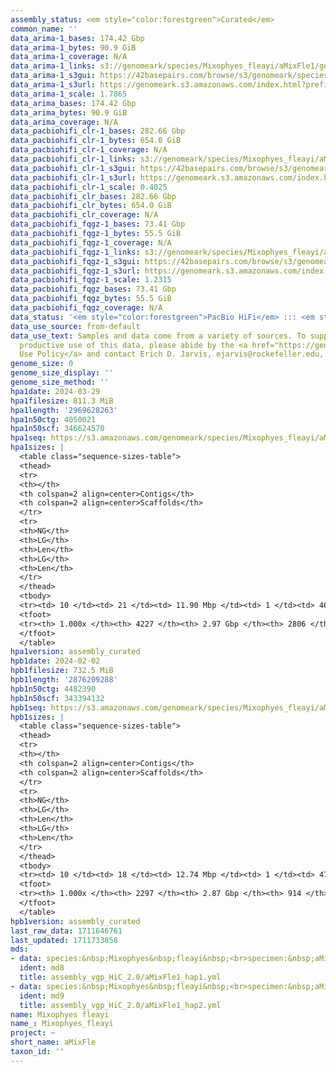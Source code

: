 ```yaml
---
assembly_status: <em style="color:forestgreen">Curated</em>
common_name: ''
data_arima-1_bases: 174.42 Gbp
data_arima-1_bytes: 90.9 GiB
data_arima-1_coverage: N/A
data_arima-1_links: s3://genomeark/species/Mixophyes_fleayi/aMixFle1/genomic_data/arima/<br>
data_arima-1_s3gui: https://42basepairs.com/browse/s3/genomeark/species/Mixophyes_fleayi/aMixFle1/genomic_data/arima/
data_arima-1_s3url: https://genomeark.s3.amazonaws.com/index.html?prefix=species/Mixophyes_fleayi/aMixFle1/genomic_data/arima/
data_arima-1_scale: 1.7865
data_arima_bases: 174.42 Gbp
data_arima_bytes: 90.9 GiB
data_arima_coverage: N/A
data_pacbiohifi_clr-1_bases: 282.66 Gbp
data_pacbiohifi_clr-1_bytes: 654.0 GiB
data_pacbiohifi_clr-1_coverage: N/A
data_pacbiohifi_clr-1_links: s3://genomeark/species/Mixophyes_fleayi/aMixFle1/genomic_data/pacbio_hifi/<br>
data_pacbiohifi_clr-1_s3gui: https://42basepairs.com/browse/s3/genomeark/species/Mixophyes_fleayi/aMixFle1/genomic_data/pacbio_hifi/
data_pacbiohifi_clr-1_s3url: https://genomeark.s3.amazonaws.com/index.html?prefix=species/Mixophyes_fleayi/aMixFle1/genomic_data/pacbio_hifi/
data_pacbiohifi_clr-1_scale: 0.4025
data_pacbiohifi_clr_bases: 282.66 Gbp
data_pacbiohifi_clr_bytes: 654.0 GiB
data_pacbiohifi_clr_coverage: N/A
data_pacbiohifi_fqgz-1_bases: 73.41 Gbp
data_pacbiohifi_fqgz-1_bytes: 55.5 GiB
data_pacbiohifi_fqgz-1_coverage: N/A
data_pacbiohifi_fqgz-1_links: s3://genomeark/species/Mixophyes_fleayi/aMixFle1/genomic_data/pacbio_hifi/<br>
data_pacbiohifi_fqgz-1_s3gui: https://42basepairs.com/browse/s3/genomeark/species/Mixophyes_fleayi/aMixFle1/genomic_data/pacbio_hifi/
data_pacbiohifi_fqgz-1_s3url: https://genomeark.s3.amazonaws.com/index.html?prefix=species/Mixophyes_fleayi/aMixFle1/genomic_data/pacbio_hifi/
data_pacbiohifi_fqgz-1_scale: 1.2315
data_pacbiohifi_fqgz_bases: 73.41 Gbp
data_pacbiohifi_fqgz_bytes: 55.5 GiB
data_pacbiohifi_fqgz_coverage: N/A
data_status: '<em style="color:forestgreen">PacBio HiFi</em> ::: <em style="color:forestgreen">Arima</em>'
data_use_source: from-default
data_use_text: Samples and data come from a variety of sources. To support fair and
  productive use of this data, please abide by the <a href="https://genome10k.soe.ucsc.edu/data-use-policies/">Data
  Use Policy</a> and contact Erich D. Jarvis, ejarvis@rockefeller.edu, with any questions.
genome_size: 0
genome_size_display: ''
genome_size_method: ''
hpa1date: 2024-03-29
hpa1filesize: 811.3 MiB
hpa1length: '2969628263'
hpa1n50ctg: 4050021
hpa1n50scf: 346624570
hpa1seq: https://s3.amazonaws.com/genomeark/species/Mixophyes_fleayi/aMixFle1/assembly_curated/aMixFle1.hap1.cur.20240329.fa.gz
hpa1sizes: |
  <table class="sequence-sizes-table">
  <thead>
  <tr>
  <th></th>
  <th colspan=2 align=center>Contigs</th>
  <th colspan=2 align=center>Scaffolds</th>
  </tr>
  <tr>
  <th>NG</th>
  <th>LG</th>
  <th>Len</th>
  <th>LG</th>
  <th>Len</th>
  </tr>
  </thead>
  <tbody>
  <tr><td> 10 </td><td> 21 </td><td> 11.90 Mbp </td><td> 1 </td><td> 463.65 Mbp </td></tr><tr><td> 20 </td><td> 49 </td><td> 9.09 Mbp </td><td> 2 </td><td> 377.54 Mbp </td></tr><tr><td> 30 </td><td> 88 </td><td> 6.58 Mbp </td><td> 3 </td><td> 349.19 Mbp </td></tr><tr><td> 40 </td><td> 138 </td><td> 5.20 Mbp </td><td> 3 </td><td> 349.19 Mbp </td></tr><tr style="background-color:#cccccc;"><td> 50 </td><td> 203 </td><td style="background-color:#88ff88;"> 4.05 Mbp </td><td> 4 </td><td style="background-color:#88ff88;"> 346.62 Mbp </td></tr><tr><td> 60 </td><td> 289 </td><td> 3.00 Mbp </td><td> 5 </td><td> 279.95 Mbp </td></tr><tr><td> 70 </td><td> 406 </td><td> 2.13 Mbp </td><td> 7 </td><td> 154.98 Mbp </td></tr><tr><td> 80 </td><td> 580 </td><td> 1.30 Mbp </td><td> 9 </td><td> 133.96 Mbp </td></tr><tr><td> 90 </td><td> 914 </td><td> 0.55 Mbp </td><td> 11 </td><td> 100.07 Mbp </td></tr><tr><td> 100 </td><td> 4227 </td><td> 1  bp </td><td> 2806 </td><td> 10.33 Kbp </td></tr></tbody>
  <tfoot>
  <tr><th> 1.000x </th><th> 4227 </th><th> 2.97 Gbp </th><th> 2806 </th><th> 2.97 Gbp </th></tr>
  </tfoot>
  </table>
hpa1version: assembly_curated
hpb1date: 2024-02-02
hpb1filesize: 732.5 MiB
hpb1length: '2876209288'
hpb1n50ctg: 4482390
hpb1n50scf: 343394132
hpb1seq: https://s3.amazonaws.com/genomeark/species/Mixophyes_fleayi/aMixFle1/assembly_curated/aMixFle1.hap2.cur.20240202.fa.gz
hpb1sizes: |
  <table class="sequence-sizes-table">
  <thead>
  <tr>
  <th></th>
  <th colspan=2 align=center>Contigs</th>
  <th colspan=2 align=center>Scaffolds</th>
  </tr>
  <tr>
  <th>NG</th>
  <th>LG</th>
  <th>Len</th>
  <th>LG</th>
  <th>Len</th>
  </tr>
  </thead>
  <tbody>
  <tr><td> 10 </td><td> 18 </td><td> 12.74 Mbp </td><td> 1 </td><td> 470.31 Mbp </td></tr><tr><td> 20 </td><td> 44 </td><td> 9.77 Mbp </td><td> 2 </td><td> 381.77 Mbp </td></tr><tr><td> 30 </td><td> 77 </td><td> 7.48 Mbp </td><td> 3 </td><td> 347.89 Mbp </td></tr><tr><td> 40 </td><td> 122 </td><td> 5.75 Mbp </td><td> 3 </td><td> 347.89 Mbp </td></tr><tr style="background-color:#cccccc;"><td> 50 </td><td> 178 </td><td style="background-color:#88ff88;"> 4.48 Mbp </td><td> 4 </td><td style="background-color:#88ff88;"> 343.39 Mbp </td></tr><tr><td> 60 </td><td> 251 </td><td> 3.51 Mbp </td><td> 5 </td><td> 279.22 Mbp </td></tr><tr><td> 70 </td><td> 347 </td><td> 2.61 Mbp </td><td> 6 </td><td> 228.91 Mbp </td></tr><tr><td> 80 </td><td> 483 </td><td> 1.66 Mbp </td><td> 8 </td><td> 143.42 Mbp </td></tr><tr><td> 90 </td><td> 729 </td><td> 0.85 Mbp </td><td> 10 </td><td> 106.04 Mbp </td></tr><tr><td> 100 </td><td> 2297 </td><td> 1.66 Kbp </td><td> 914 </td><td> 9.99 Kbp </td></tr></tbody>
  <tfoot>
  <tr><th> 1.000x </th><th> 2297 </th><th> 2.87 Gbp </th><th> 914 </th><th> 2.88 Gbp </th></tr>
  </tfoot>
  </table>
hpb1version: assembly_curated
last_raw_data: 1711646761
last_updated: 1711733858
mds:
- data: species:&nbsp;Mixophyes&nbsp;fleayi&nbsp;<br>specimen:&nbsp;aMixFle1&nbsp;<br>projects:&nbsp;&nbsp;<br>&nbsp;&nbsp;-&nbsp;vgp&nbsp;<br>data_location:&nbsp;S3&nbsp;<br>release_to:&nbsp;S3&nbsp;<br>haplotype_to_curate:&nbsp;hap1&nbsp;<br>hap1:&nbsp;s3://genomeark/species/Mixophyes_fleayi/aMixFle1/assembly_vgp_HiC_2.0/aMixFle1.HiC.hap1.20230828.fasta.gz&nbsp;<br>hap2:&nbsp;s3://genomeark/species/Mixophyes_fleayi/aMixFle1/assembly_vgp_HiC_2.0/aMixFle1.HiC.hap2.20230828.fasta.gz&nbsp;<br>pretext_hap1:&nbsp;s3://genomeark/species/Mixophyes_fleayi/aMixFle1/assembly_vgp_HiC_2.0/evaluation/hap1/pretext/aMixFle1_hap1_s2.pretext&nbsp;<br>pretext_hap2:&nbsp;s3://genomeark/species/Mixophyes_fleayi/aMixFle1/assembly_vgp_HiC_2.0/evaluation/hap2/pretext/aMixFle1_hap2_s2.pretext&nbsp;<br>kmer_spectra_img:&nbsp;s3://genomeark/species/Mixophyes_fleayi/aMixFle1/assembly_vgp_HiC_2.0/evaluation/merqury/aMixFle1_png/&nbsp;<br>pacbio_read_dir:&nbsp;s3://genomeark/species/Mixophyes_fleayi/aMixFle1/genomic_data/pacbio_hifi/&nbsp;<br>pacbio_read_type:&nbsp;hifi&nbsp;<br>bionano_cmap_dir:&nbsp;s3://genomeark/species/Mixophyes_fleayi/aMixFle1/genomic_data/bionano/&nbsp;<br>hic_read_dir:&nbsp;s3://genomeark/species/Mixophyes_fleayi/aMixFle1/genomic_data/arima/&nbsp;<br>pipeline:&nbsp;<br>&nbsp;&nbsp;-&nbsp;hifiasm&nbsp;(0.19.3+galaxy0)&nbsp;<br>&nbsp;&nbsp;-&nbsp;solve&nbsp;(3.7)&nbsp;<br>&nbsp;&nbsp;-&nbsp;yahs&nbsp;(1.2a.2+galaxy1)&nbsp;<br>assembled_by_group:&nbsp;Rockefeller&nbsp;<br>notes:&nbsp;This&nbsp;was&nbsp;a&nbsp;hifiasm-HiC&nbsp;assembly&nbsp;of&nbsp;aMixFle1,&nbsp;resulting&nbsp;in&nbsp;two&nbsp;complete&nbsp;haplotypes.&nbsp;Kmer&nbsp;spectra&nbsp;indicate&nbsp;a&nbsp;homogametic&nbsp;specimen.&nbsp;This&nbsp;individual&nbsp;had&nbsp;bionano&nbsp;data.&nbsp;HiC&nbsp;scaffolding&nbsp;was&nbsp;performed&nbsp;with&nbsp;yahs.&nbsp;The&nbsp;HiC&nbsp;prep&nbsp;was&nbsp;Arima&nbsp;kit&nbsp;2.&nbsp;MitoHiFi&nbsp;failed&nbsp;on&nbsp;the&nbsp;reads.&nbsp;
  ident: md8
  title: assembly_vgp_HiC_2.0/aMixFle1_hap1.yml
- data: species:&nbsp;Mixophyes&nbsp;fleayi&nbsp;<br>specimen:&nbsp;aMixFle1&nbsp;<br>projects:&nbsp;&nbsp;<br>&nbsp;&nbsp;-&nbsp;vgp&nbsp;<br>data_location:&nbsp;S3&nbsp;<br>release_to:&nbsp;S3&nbsp;<br>haplotype_to_curate:&nbsp;hap2&nbsp;<br>hap1:&nbsp;s3://genomeark/species/Mixophyes_fleayi/aMixFle1/assembly_vgp_HiC_2.0/aMixFle1.HiC.hap1.20230828.fasta.gz&nbsp;<br>hap2:&nbsp;s3://genomeark/species/Mixophyes_fleayi/aMixFle1/assembly_vgp_HiC_2.0/aMixFle1.HiC.hap2.20230828.fasta.gz&nbsp;<br>pretext_hap1:&nbsp;s3://genomeark/species/Mixophyes_fleayi/aMixFle1/assembly_vgp_HiC_2.0/evaluation/hap1/pretext/aMixFle1_hap1_s2.pretext&nbsp;<br>pretext_hap2:&nbsp;s3://genomeark/species/Mixophyes_fleayi/aMixFle1/assembly_vgp_HiC_2.0/evaluation/hap2/pretext/aMixFle1_hap2_s2.pretext&nbsp;<br>kmer_spectra_img:&nbsp;s3://genomeark/species/Mixophyes_fleayi/aMixFle1/assembly_vgp_HiC_2.0/evaluation/merqury/aMixFle1_png/&nbsp;<br>pacbio_read_dir:&nbsp;s3://genomeark/species/Mixophyes_fleayi/aMixFle1/genomic_data/pacbio_hifi/&nbsp;<br>pacbio_read_type:&nbsp;hifi&nbsp;<br>bionano_cmap_dir:&nbsp;s3://genomeark/species/Mixophyes_fleayi/aMixFle1/genomic_data/bionano/&nbsp;<br>hic_read_dir:&nbsp;s3://genomeark/species/Mixophyes_fleayi/aMixFle1/genomic_data/arima/&nbsp;<br>pipeline:&nbsp;<br>&nbsp;&nbsp;-&nbsp;hifiasm&nbsp;(0.19.3+galaxy0)&nbsp;<br>&nbsp;&nbsp;-&nbsp;solve&nbsp;(3.7)&nbsp;<br>&nbsp;&nbsp;-&nbsp;yahs&nbsp;(1.2a.2+galaxy1)&nbsp;<br>assembled_by_group:&nbsp;Rockefeller&nbsp;<br>notes:&nbsp;This&nbsp;was&nbsp;a&nbsp;hifiasm-HiC&nbsp;assembly&nbsp;of&nbsp;aMixFle1,&nbsp;resulting&nbsp;in&nbsp;two&nbsp;complete&nbsp;haplotypes.&nbsp;Kmer&nbsp;spectra&nbsp;indicate&nbsp;a&nbsp;homogametic&nbsp;specimen.&nbsp;This&nbsp;individual&nbsp;had&nbsp;bionano&nbsp;data.&nbsp;HiC&nbsp;scaffolding&nbsp;was&nbsp;performed&nbsp;with&nbsp;yahs.&nbsp;The&nbsp;HiC&nbsp;prep&nbsp;was&nbsp;Arima&nbsp;kit&nbsp;2.&nbsp;MitoHiFi&nbsp;failed&nbsp;on&nbsp;the&nbsp;reads.&nbsp;
  ident: md9
  title: assembly_vgp_HiC_2.0/aMixFle1_hap2.yml
name: Mixophyes fleayi
name_: Mixophyes_fleayi
project: ~
short_name: aMixFle
taxon_id: ''
---
```


